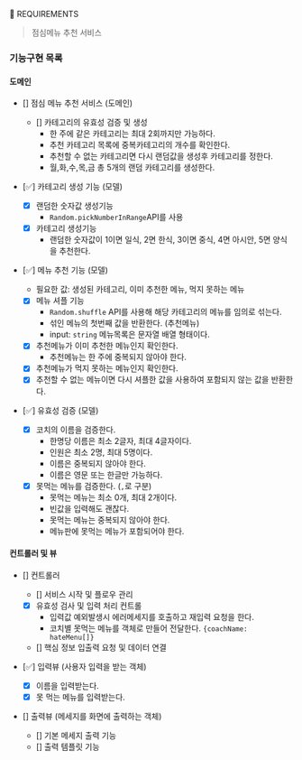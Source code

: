 🚀 REQUIREMENTS

> 점심메뉴 추천 서비스

### 기능구현 목록

#### 도메인

- [] 점심 메뉴 추천 서비스 (도메인)

  - [] 카테고리의 유효성 검증 및 생성
    - 한 주에 같은 카테고리는 최대 2회까지만 가능하다.
    - 추천 카테고리 목록에 중복카테고리의 개수를 확인한다.
    - 추천할 수 없는 카테고리면 다시 랜덤값을 생성후 카테고리를 정한다.
    - 월,화,수,목,금 총 5개의 랜덤 카테고리를 생성한다.

- [✅] 카테고리 생성 기능 (모델)

  - [x] 랜덤한 숫자값 생성기능
    - `Random.pickNumberInRange`API를 사용
  - [x] 카테고리 생성기능
    - 랜덤한 숫자값이 1이면 일식, 2면 한식, 3이면 중식, 4면 아시안, 5면 양식을 추천한다.

- [✅] 메뉴 추천 기능 (모델)

  - 필요한 값: 생성된 카테고리, 이미 추천한 메뉴, 먹지 못하는 메뉴
  - [x] 메뉴 셔플 기능
    - `Random.shuffle` API를 사용해 해당 카테고리의 메뉴를 임의로 섞는다.
    - 섞인 메뉴의 첫번째 값을 반환한다. (추천메뉴)
    - input: `string` 메뉴목록은 문자열 배열 형태이다.
  - [x] 추천메뉴가 이미 추천한 메뉴인지 확인한다.
    - 추천메뉴는 한 주에 중복되지 않아야 한다.
  - [x] 추천메뉴가 먹지 못하는 메뉴인지 확인한다.
  - [x] 추천할 수 없는 메뉴이면 다시 셔플한 값을 사용하여 포함되지 않는 값을 반환한다.

- [✅] 유효성 검증 (모델)
  - [x] 코치의 이름을 검증한다.
    - 한명당 이름은 최소 2글자, 최대 4글자이다.
    - 인원은 최소 2명, 최대 5명이다.
    - 이름은 중복되지 않아야 한다.
    - 이름은 영문 또는 한글만 가능하다.
  - [x] 못먹는 메뉴를 검증한다. (`,`로 구분)
    - 못먹는 메뉴는 최소 0개, 최대 2개이다.
    - 빈값을 입력해도 괜찮다.
    - 못먹는 메뉴는 중복되지 않아야 한다.
    - 메뉴판에 못먹는 메뉴가 포함되어야 한다.

#### 컨트롤러 및 뷰

- [] 컨트롤러

  - [] 서비스 시작 및 플로우 관리
  - [x] 유효성 검사 및 입력 처리 컨트롤
    - 입력값 예외발생시 에러메세지를 호출하고 재입력 요청을 한다.
    - 코치별 못먹는 메뉴를 객체로 만들어 전달한다. `{coachName: hateMenu[]}`
  - [] 핵심 정보 입출력 요청 및 데이터 연결

- [✅] 입력뷰 (사용자 입력을 받는 객체)

  - [x] 이름을 입력받는다.
  - [x] 못 먹는 메뉴를 입력받는다.

- [] 출력뷰 (메세지를 화면에 출력하는 객체)

  - [] 기본 메세지 출력 기능
  - [] 출력 템플릿 기능
